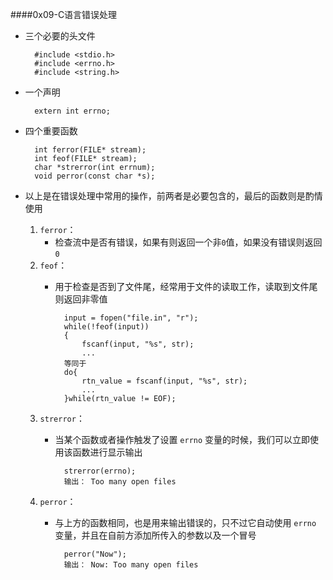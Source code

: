 ####0x09-C语言错误处理

- 三个必要的头文件
	
		#include <stdio.h>
		#include <errno.h>
		#include <string.h>

- 一个声明
	
		extern int errno;

- 四个重要函数

		int ferror(FILE* stream);
		int feof(FILE* stream);
		char *strerror(int errnum);
		void perror(const char *s);

- 以上是在错误处理中常用的操作，前两者是必要包含的，最后的函数则是酌情使用
	1. `ferror`：
		- 检查流中是否有错误，如果有则返回一个非`0`值，如果没有错误则返回 `0`
	2. `feof`：
		- 用于检查是否到了文件尾，经常用于文件的读取工作，读取到文件尾则返回非零值

				input = fopen("file.in", "r");
				while(!feof(input))
				{
					fscanf(input, "%s", str);
					...
				等同于
				do{
					rtn_value = fscanf(input, "%s", str);
					...
				}while(rtn_value != EOF);
	
	3. `strerror`：
		- 当某个函数或者操作触发了设置 `errno` 变量的时候，我们可以立即使用该函数进行显示输出
			
				strerror(errno);
				输出： Too many open files
	
	4. `perror`：
		- 与上方的函数相同，也是用来输出错误的，只不过它自动使用 `errno` 变量，并且在自前方添加所传入的参数以及一个冒号
			
				perror("Now");
				输出： Now: Too many open files 